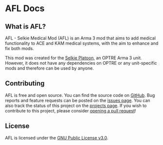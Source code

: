 # AFL Docs

## What is AFL?

AFL - Selkie Medical Mod (AFL) is an Arma 3 mod that aims to add medical functionality to ACE and KAM medical systems,
with the aim to enhance and fix both mods.

This mod was created for the [Selkie Platoon](https://units.arma3.com/unit/selkie), an OPTRE Arma 3 unit.
However, it does not have any dependencies on OPTRE or any unit-specific mods and therefore can be used by anyone.

## Contributing

AFL is free and open source. You can find the source code on [GitHub](https://github.com/flufflesamy/AFL).
Bug reports and feature requests can be posted on the [issues page](https://github.com/flufflesamy/AFL/issues).
You can also track the status of this project on the [projects page](https://github.com/flufflesamy/AFL/projects).
If you wish to contribute to this project, please consider [opening a pull request](https://github.com/flufflesamy/AFL/pulls)!

## License

AFL is licensed under the [GNU Public License v3.0](https://www.gnu.org/licenses/gpl-3.0.en.html).
